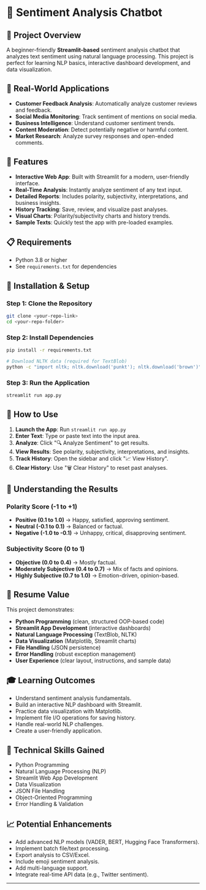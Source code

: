 # 🤖 Sentiment Analysis Chatbot

## 🎯 Project Overview

A beginner-friendly **Streamlit-based** sentiment analysis chatbot that analyzes text sentiment using natural language processing. This project is perfect for learning NLP basics, interactive dashboard development, and data visualization.

## 🌟 Real-World Applications

* **Customer Feedback Analysis**: Automatically analyze customer reviews and feedback.
* **Social Media Monitoring**: Track sentiment of mentions on social media.
* **Business Intelligence**: Understand customer sentiment trends.
* **Content Moderation**: Detect potentially negative or harmful content.
* **Market Research**: Analyze survey responses and open-ended comments.

## 🚀 Features

* **Interactive Web App**: Built with Streamlit for a modern, user-friendly interface.
* **Real-Time Analysis**: Instantly analyze sentiment of any text input.
* **Detailed Reports**: Includes polarity, subjectivity, interpretations, and business insights.
* **History Tracking**: Save, review, and visualize past analyses.
* **Visual Charts**: Polarity/subjectivity charts and history trends.
* **Sample Texts**: Quickly test the app with pre-loaded examples.

## 📋 Requirements

* Python 3.8 or higher
* See `requirements.txt` for dependencies

## 🔧 Installation & Setup

### Step 1: Clone the Repository

```bash
git clone <your-repo-link>
cd <your-repo-folder>
```

### Step 2: Install Dependencies

```bash
pip install -r requirements.txt

# Download NLTK data (required for TextBlob)
python -c "import nltk; nltk.download('punkt'); nltk.download('brown')"
```

### Step 3: Run the Application

```bash
streamlit run app.py
```

## 📖 How to Use

1. **Launch the App**: Run `streamlit run app.py`
2. **Enter Text**: Type or paste text into the input area.
3. **Analyze**: Click "🔍 Analyze Sentiment" to get results.
4. **View Results**: See polarity, subjectivity, interpretations, and insights.
5. **Track History**: Open the sidebar and click "📈 View History".
6. **Clear History**: Use "🗑️ Clear History" to reset past analyses.

## 🧠 Understanding the Results

### Polarity Score (-1 to +1)

* **Positive (0.1 to 1.0)** → Happy, satisfied, approving sentiment.
* **Neutral (-0.1 to 0.1)** → Balanced or factual.
* **Negative (-1.0 to -0.1)** → Unhappy, critical, disapproving sentiment.

### Subjectivity Score (0 to 1)

* **Objective (0.0 to 0.4)** → Mostly factual.
* **Moderately Subjective (0.4 to 0.7)** → Mix of facts and opinions.
* **Highly Subjective (0.7 to 1.0)** → Emotion-driven, opinion-based.

## 💼 Resume Value

This project demonstrates:

* **Python Programming** (clean, structured OOP-based code)
* **Streamlit App Development** (interactive dashboards)
* **Natural Language Processing** (TextBlob, NLTK)
* **Data Visualization** (Matplotlib, Streamlit charts)
* **File Handling** (JSON persistence)
* **Error Handling** (robust exception management)
* **User Experience** (clear layout, instructions, and sample data)

## 🎓 Learning Outcomes

* Understand sentiment analysis fundamentals.
* Build an interactive NLP dashboard with Streamlit.
* Practice data visualization with Matplotlib.
* Implement file I/O operations for saving history.
* Handle real-world NLP challenges.
* Create a user-friendly application.

## 🔧 Technical Skills Gained

* Python Programming
* Natural Language Processing (NLP)
* Streamlit Web App Development
* Data Visualization
* JSON File Handling
* Object-Oriented Programming
* Error Handling & Validation

## 📈 Potential Enhancements

* Add advanced NLP models (VADER, BERT, Hugging Face Transformers).
* Implement batch file/text processing.
* Export analysis to CSV/Excel.
* Include emoji sentiment analysis.
* Add multi-language support.
* Integrate real-time API data (e.g., Twitter sentiment).

---

